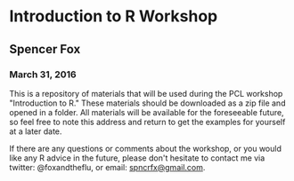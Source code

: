 # Introduction to R Workshop
## Spencer Fox
### March 31, 2016

This is a repository of materials that will be used during the PCL workshop "Introduction to R." These materials should be downloaded as a zip file and opened in a folder. All materials will be available for the foreseeable future, so feel free to note this address and return to get the examples for yourself at a later date. 

If there are any questions or comments about the workshop, or you would like any R advice in the future, please don't hesitate to contact me via twitter: @foxandtheflu, or email: spncrfx@gmail.com.
